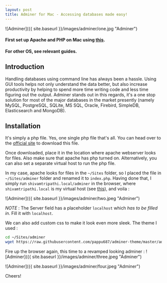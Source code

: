 ```yaml
---
layout: post
title: Adminer for Mac - Accessing databases made easy!
---
```


![Adminer]({{ site.baseurl }}/images/adminer/one.jpg "Adminer")


#### First set up Apache and PHP on Mac using [this]("https://shivam-tripathi.github.io/mac-php-apache/").

#### For other OS, see relevant guides.

## Introduction
Handling databases using command line has always been a hassle. Using GUI tools helps not only understand the data better, but also increase productivity by helping to spend more time writing code and less time figuring out the output. Adminer stands out in this regards, it's a one stop solution for most of the major databases in the market presently (namely MySQL, PostgreSQL, SQLite, MS SQL, Oracle, Firebird, SimpleDB, Elasticsearch and MongoDB).

## Installation
It's simply a php file. Yes, one single php file that's all. You can head over to the [official site](https://www.adminer.org/) to download this file.

Once downloaded, place it in the location where apache webserver looks for files. Also make sure that apache has php turned on. Alternatively, you can also set a separate virtual host to run the php file.

In my case, apache looks for files in the  `~/Sites` folder, so I placed the file in `~/Sites/adminer` folder and renamed it to `index.php`. Having done that, I simply run `shivamtripathi.local/adminer` in the browser, where `shivamtripathi.local` is my virtual host (see [this]("https://shivam-tripathi.github.io/mac-php-apache/")), and voila :

![Adminer]({{ site.baseurl }}/images/adminer/two.jpeg "Adminer")

*NOTE* : The Server field has a placeholder `localhost` which _has to be filled in_. Fill it with `localhost`.

We can also add custom css to make it look even more sleek. The theme I used :
```zsh
cd ~/Sites/adminer
wget https://raw.githubusercontent.com/pappu687/adminer-theme/master/adminer.css
```
Fire up the browser again, this time to a revamped looking adminer :
![Adminer]({{ site.baseurl }}/images/adminer/three.jpeg "Adminer")

![Adminer]({{ site.baseurl }}/images/adminer/four.jpeg "Adminer")

Cheers!
